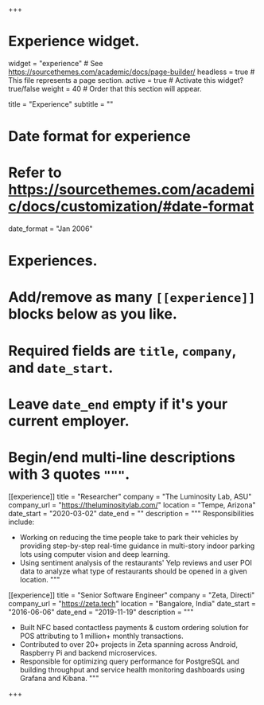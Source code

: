 +++
# Experience widget.
widget = "experience"  # See https://sourcethemes.com/academic/docs/page-builder/
headless = true  # This file represents a page section.
active = true  # Activate this widget? true/false
weight = 40  # Order that this section will appear.

title = "Experience"
subtitle = ""

# Date format for experience
#   Refer to https://sourcethemes.com/academic/docs/customization/#date-format
date_format = "Jan 2006"

# Experiences.
#   Add/remove as many `[[experience]]` blocks below as you like.
#   Required fields are `title`, `company`, and `date_start`.
#   Leave `date_end` empty if it's your current employer.
#   Begin/end multi-line descriptions with 3 quotes `"""`.
[[experience]]
  title = "Researcher"
  company = "The Luminosity Lab, ASU"
  company_url = "https://theluminositylab.com/"
  location = "Tempe, Arizona"
  date_start = "2020-03-02"
  date_end = ""
  description = """
  Responsibilities include:
  
  * Working on reducing the time people take to park their vehicles by providing step-by-step real-time guidance in multi-story indoor parking lots using computer vision and deep learning.
  * Using sentiment analysis of the restaurants' Yelp reviews and user POI data to analyze what type of restaurants should be opened in a given location.
  """

[[experience]]
  title = "Senior Software Engineer"
  company = "Zeta, Directi"
  company_url = "https://zeta.tech"
  location = "Bangalore, India"
  date_start = "2016-06-06"
  date_end = "2019-11-19"
  description = """
  * Built NFC based contactless payments & custom ordering solution for POS attributing to 1 million+ monthly transactions.
  * Contributed to over 20+ projects in Zeta spanning across Android, Raspberry Pi and backend microservices. 
  * Responsible for optimizing query performance for PostgreSQL and building throughput and service health monitoring dashboards using Grafana and Kibana.
  """

+++
